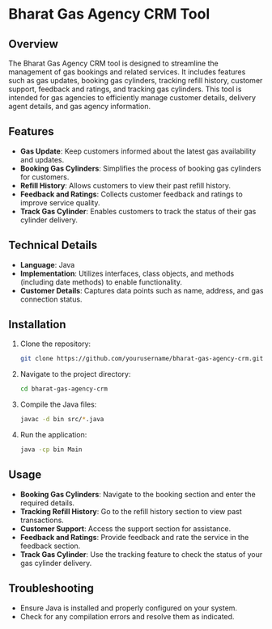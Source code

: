 

# Bharat Gas Agency CRM Tool

## Overview
The Bharat Gas Agency CRM tool is designed to streamline the management of gas bookings and related services. It includes features such as gas updates, booking gas cylinders, tracking refill history, customer support, feedback and ratings, and tracking gas cylinders. This tool is intended for gas agencies to efficiently manage customer details, delivery agent details, and gas agency information.

## Features
- **Gas Update**: Keep customers informed about the latest gas availability and updates.
- **Booking Gas Cylinders**: Simplifies the process of booking gas cylinders for customers.
- **Refill History**: Allows customers to view their past refill history.
- **Feedback and Ratings**: Collects customer feedback and ratings to improve service quality.
- **Track Gas Cylinder**: Enables customers to track the status of their gas cylinder delivery.

## Technical Details
- **Language**: Java
- **Implementation**: Utilizes interfaces, class objects, and methods (including date methods) to enable functionality.
- **Customer Details**: Captures data points such as name, address, and gas connection status.

## Installation
1. Clone the repository:
    ```bash
    git clone https://github.com/yourusername/bharat-gas-agency-crm.git
    ```
2. Navigate to the project directory:
    ```bash
    cd bharat-gas-agency-crm
    ```
3. Compile the Java files:
    ```bash
    javac -d bin src/*.java
    ```
4. Run the application:
    ```bash
    java -cp bin Main
    ```

## Usage
- **Booking Gas Cylinders**: Navigate to the booking section and enter the required details.
- **Tracking Refill History**: Go to the refill history section to view past transactions.
- **Customer Support**: Access the support section for assistance.
- **Feedback and Ratings**: Provide feedback and rate the service in the feedback section.
- **Track Gas Cylinder**: Use the tracking feature to check the status of your gas cylinder delivery.

## Troubleshooting
- Ensure Java is installed and properly configured on your system.
- Check for any compilation errors and resolve them as indicated.


